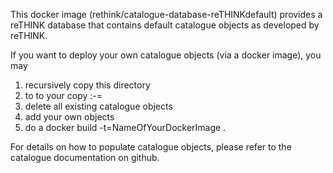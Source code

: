This docker image (rethink/catalogue-database-reTHINKdefault) provides a
reTHINK database that contains default catalogue objects as developed by reTHINK.

If you want to deploy your own catalogue objects (via a docker image), you may

1) recursively copy this directory
2) to to your copy :-=
3) delete all existing catalogue objects
4) add your own objects
5) do a docker build -t=NameOfYourDockerImage .

For details on how to populate catalogue objects, please refer to the catalogue
documentation on github.

